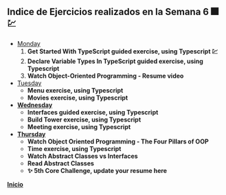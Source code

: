 ## Indice de Ejercicios realizados en la Semana 6 :fireworks: 💹

<ul>
    <li>
        <a href="./Monday.md">Monday</a>
        <ol>
            <li><strong>Get Started With TypeScript guided exercise, using Typescript 💹</strong></li>
            <li><strong>Declare Variable Types In TypeScript guided exercise, using Typescript</strong></li>
            <li><strong>Watch Object-Oriented Programming - Resume video</strong></li>
        </ol>
    </li>
    <li>
        <a href="./Tuesday.md">Tuesday</a>
        <ul>
            <li><strong>Menu exercise, using Typescript</li>
            <li><strong>Movies exercise, using Typescript</strong></li>
        </ul>
    </li>
    <li>
        <a href="./Wednesday.md">Wednesday</a>
        <ul>
            <li><strong>Interfaces guided exercise, using Typescript</strong></li>
            <li><strong>Build Tower exercise, using Typescript</strong></li>
            <li><strong>Meeting exercise, using Typescript</strong></li>
        </ul>
    </li>
    <li>
        <a href="./Thursday.md">Thursday</a>
        <ul>
            <li><strong>Watch Object Oriented Programming - The Four Pillars of OOP</strong></li>
            <li><strong>Time exercise, using Typescript</strong></li>
            <li><strong>Watch Abstract Classes vs Interfaces</strong></li>
            <li><strong>Read Abstract Classes</strong></li>
            <li><strong>✨ 5th Core Challenge, update your resume here</strong></li>
        </ul>
    </li>
</ul>

<a href="../README.md">Inicio</a>